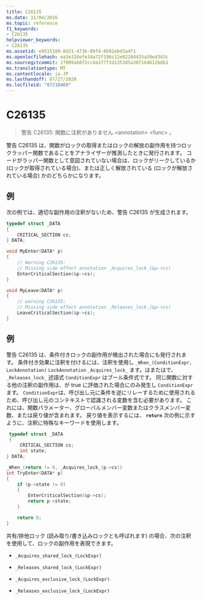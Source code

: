 ```yaml
---
title: C26135
ms.date: 11/04/2016
ms.topic: reference
f1_keywords:
- C26135
helpviewer_keywords:
- C26135
ms.assetid: e9515189-8d21-473b-89f4-8b92ebd3a4f1
ms.openlocfilehash: ea3e326efe34a72f196c12e82284435a50e4343c
ms.sourcegitcommit: 1f009ab0f2cc4a177f2d1353d5a38f164612bdb1
ms.translationtype: MT
ms.contentlocale: ja-JP
ms.lasthandoff: 07/27/2020
ms.locfileid: "87218469"
---
```

# <a name="c26135"></a>C26135

> 警告 C26135: 関数に注釈がありません \<annotation> \<func> 。

警告 C26135 は、関数がロックの取得またはロックの解放の副作用を持つロックラッパー関数であることをアナライザーが推測したときに発行されます。 コードがラッパー関数として意図されていない場合は、ロックがリークしているか (ロックが取得されている場合)、または正しく解放されている (ロックが解放されている場合) かのどちらかになります。

## <a name="example"></a>例

次の例では、適切な副作用の注釈がないため、警告 C26135 が生成されます。

```cpp
typedef struct _DATA
{
    CRITICAL_SECTION cs;
} DATA;

void MyEnter(DATA* p)
{
    // Warning C26135:
    // Missing side effect annotation _Acquires_lock_(&p->cs)
    EnterCriticalSection(&p->cs);
}

void MyLeave(DATA* p)
{
    // warning C26135:
    // Missing side effect annotation _Releases_lock_(&p->cs)
    LeaveCriticalSection(&p->cs);
}
```

## <a name="example"></a>例

警告 C26135 は、条件付きロックの副作用が検出された場合にも発行されます。 条件付き効果に注釈を付けるには、注釈を使用し `_When_(ConditionExpr, LockAnnotation)` `LockAnnotation` `_Acquires_lock_` ます。はまたはで、 `_Releases_lock_` 述語式 `ConditionExpr` はブール条件式です。 同じ関数に対する他の注釈の副作用は、が true に評価された場合にのみ発生し `ConditionExpr` ます。 `ConditionExpr`は、呼び出し元に条件を逆にリレーするために使用されるため、呼び出し元のコンテキストで認識される変数を含む必要があります。 これには、関数パラメーター、グローバルメンバー変数またはクラスメンバー変数、または戻り値が含まれます。 戻り値を表示するには、 **`return`** 次の例に示すように、注釈に特殊なキーワードを使用します。

```cpp
 typedef struct _DATA
 {
     CRITICAL_SECTION cs;
     int state;
} DATA;

_When_(return != 0, _Acquires_lock_(p->cs))
int TryEnter(DATA* p)
{
    if (p->state != 0)
    {
        EnterCriticalSection(&p->cs);
        return p->state;
    }

    return 0;
}
```

共有/排他ロック (読み取り/書き込みロックとも呼ばれます) の場合、次の注釈を使用して、ロックの副作用を表現できます。

- `_Acquires_shared_lock_(LockExpr)`

- `_Releases_shared_lock_(LockExpr)`

- `_Acquires_exclusive_lock_(LockExpr)`

- `_Releases_exclusive_lock_(LockExpr)`
